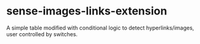 # sense-images-links-extension
A simple table modified with conditional logic to detect hyperlinks/images, user controlled by switches.
